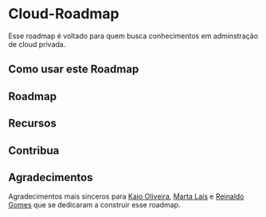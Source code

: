 # Cloud-Roadmap

Esse roadmap é voltado para quem busca conhecimentos em adminstração de cloud privada.

## Como usar este Roadmap

## Roadmap

## Recursos

## Contribua

## Agradecimentos

Agradecimentos mais sinceros para [Kaio Oliveira](https://github.com/kaiokmo), [Marta Laís](https://github.com/martalais) e [Reinaldo Gomes]() que se dedicaram a construir esse roadmap.
